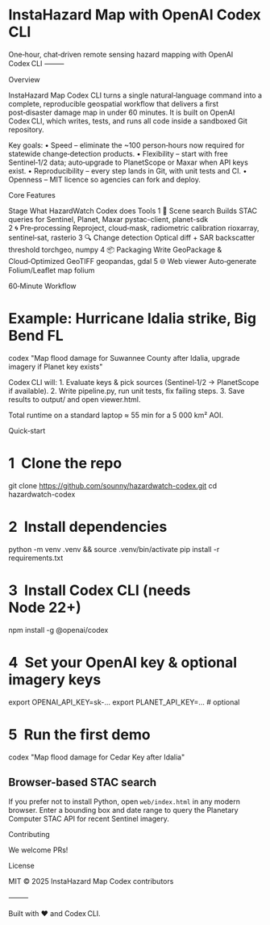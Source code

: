 # InstaHazard Map with OpenAI Codex CLI 
One‑hour, chat‑driven remote sensing hazard mapping with OpenAI Codex CLI
⸻

Overview

InstaHazard Map Codex CLI turns a single natural‑language command into a complete, reproducible geospatial workflow that delivers a first post‑disaster damage map in under 60 minutes. It is built on OpenAI Codex CLI, which writes, tests, and runs all code inside a sandboxed Git repository.

Key goals:
	•	Speed – eliminate the ~100 person‑hours now required for statewide change‑detection products.
	•	Flexibility – start with free Sentinel‑1/2 data; auto‑upgrade to PlanetScope or Maxar when API keys exist.
	•	Reproducibility – every step lands in Git, with unit tests and CI.
	•	Openness – MIT licence so agencies can fork and deploy.

Core Features

Stage	What HazardWatch Codex does	Tools
1 📡  Scene search	Builds STAC queries for Sentinel, Planet, Maxar	pystac-client, planet-sdk
2 🌀 Pre‑processing	Reproject, cloud‑mask, radiometric calibration	rioxarray, sentinel‑sat, rasterio
3 🔍 Change detection	Optical diff + SAR backscatter threshold	torchgeo, numpy
4 📦 Packaging	Write GeoPackage & Cloud‑Optimized GeoTIFF	geopandas, gdal
5 🌐 Web viewer	Auto‑generate Folium/Leaflet map	folium

60‑Minute Workflow

# Example: Hurricane Idalia strike, Big Bend FL
codex "Map flood damage for Suwannee County after Idalia, upgrade imagery if Planet key exists"

Codex CLI will:
	1.	Evaluate keys & pick sources (Sentinel‑1/2 → PlanetScope if available).
	2.	Write pipeline.py, run unit tests, fix failing steps.
	3.	Save results to output/ and open viewer.html.

Total runtime on a standard laptop ≈ 55 min for a 5 000 km² AOI.

Quick‑start

# 1  Clone the repo
git clone https://github.com/sounny/hazardwatch-codex.git
cd hazardwatch-codex

# 2  Install dependencies
python -m venv .venv && source .venv/bin/activate
pip install -r requirements.txt

# 3  Install Codex CLI (needs Node 22+)
npm install -g @openai/codex

# 4  Set your OpenAI key & optional imagery keys
export OPENAI_API_KEY=sk-...
export PLANET_API_KEY=...   # optional

# 5  Run the first demo
codex "Map flood damage for Cedar Key after Idalia"

Browser-based STAC search
-------------------------
If you prefer not to install Python, open ``web/index.html`` in any modern
browser.  Enter a bounding box and date range to query the Planetary Computer
STAC API for recent Sentinel imagery.

Contributing

We welcome PRs! 

License

MIT © 2025 InstaHazard Map Codex contributors

⸻

Built with ❤️ and Codex CLI.
